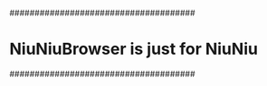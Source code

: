 #####################################
# NiuNiuBrowser is just for NiuNiu
#####################################

